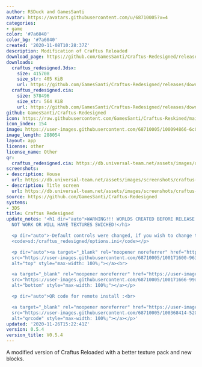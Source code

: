 ```yaml
---
author: RSDuck and GamesSanti
avatar: https://avatars.githubusercontent.com/u/68710005?v=4
categories:
- game
color: '#7a6040'
color_bg: '#7a6040'
created: '2020-11-08T10:28:37Z'
description: Modification of Craftus Reloaded
download_page: https://github.com/GamesSanti/Craftus-Redesigned/releases
downloads:
  craftus_redesigned.3dsx:
    size: 415708
    size_str: 405 KiB
    url: https://github.com/GamesSanti/Craftus-Redesigned/releases/download/0.5.4/craftus_redesigned.3dsx
  craftus_redesigned.cia:
    size: 578496
    size_str: 564 KiB
    url: https://github.com/GamesSanti/Craftus-Redesigned/releases/download/0.5.4/craftus_redesigned.cia
github: GamesSanti/Craftus-Redesigned
icon: https://raw.githubusercontent.com/GamesSanti/Craftus-Reskined/main/icon/craftusreloaded.png
icon_index: 154
image: https://user-images.githubusercontent.com/68710005/100094866-6c014180-2e38-11eb-9139-c4e9784e2c1b.png
image_length: 288054
layout: app
license: other
license_name: Other
qr:
  craftus_redesigned.cia: https://db.universal-team.net/assets/images/qr/craftus_redesigned-cia.png
screenshots:
- description: House
  url: https://db.universal-team.net/assets/images/screenshots/craftus-redesigned/house.png
- description: Title screen
  url: https://db.universal-team.net/assets/images/screenshots/craftus-redesigned/title-screen.png
source: https://github.com/GamesSanti/Craftus-Redesigned
systems:
- 3DS
title: Craftus Redesigned
update_notes: '<h1 dir="auto">WARNING!!! WORLDS CREATED BEFORE RELEASE 0.4.0 WILL
  NOT WORK OR WILL HAVE TEXTURES SWICHED!</h1>

  <p dir="auto">-Default controls were changed, if you wish to change them, go to
  <code>sd:/craftus_redesigned/options.ini</code></p>

  <p dir="auto"><a target="_blank" rel="noopener noreferrer" href="https://user-images.githubusercontent.com/68710005/100171600-963d1880-2ea5-11eb-8bb8-db6d13c6fdcd.png"><img
  src="https://user-images.githubusercontent.com/68710005/100171600-963d1880-2ea5-11eb-8bb8-db6d13c6fdcd.png"
  alt="top" style="max-width: 100%;"></a><br>

  <a target="_blank" rel="noopener noreferrer" href="https://user-images.githubusercontent.com/68710005/100171666-99d09f80-2ea5-11eb-9dc5-95f7953a6db5.png"><img
  src="https://user-images.githubusercontent.com/68710005/100171666-99d09f80-2ea5-11eb-9dc5-95f7953a6db5.png"
  alt="bottom" style="max-width: 100%;"></a></p>

  <p dir="auto">QR code for remote install :<br>

  <a target="_blank" rel="noopener noreferrer" href="https://user-images.githubusercontent.com/68710005/100368414-52036280-2fe2-11eb-822e-fd954f9ce364.png"><img
  src="https://user-images.githubusercontent.com/68710005/100368414-52036280-2fe2-11eb-822e-fd954f9ce364.png"
  alt="qrcode" style="max-width: 100%;"></a></p>'
updated: '2020-11-26T15:22:41Z'
version: 0.5.4
version_title: V0.5.4
---
```

A modified version of Craftus Reloaded with a better texture pack and new blocks.